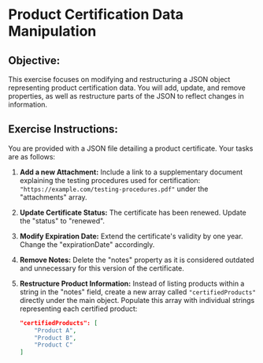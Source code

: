 #  Product Certification Data Manipulation

## Objective:
This exercise focuses on modifying and restructuring a JSON object representing product certification data. You will add, update, and remove properties, as well as restructure parts of the JSON to reflect changes in information.

## Exercise Instructions:

You are provided with a JSON file detailing a product certificate. Your tasks are as follows:

1. **Add a new Attachment:**  Include a link to a supplementary document explaining the testing procedures used for certification: `"https://example.com/testing-procedures.pdf"` under the "attachments" array. 
2. **Update Certificate Status:** The certificate has been renewed. Update the "status" to "renewed".
3. **Modify Expiration Date:**  Extend the certificate's validity by one year. Change the "expirationDate" accordingly.
4. **Remove Notes:** Delete the "notes" property as it is considered outdated and unnecessary for this version of the certificate.
5. **Restructure Product Information:**  Instead of listing products within a string in the "notes" field, create a new array called `"certifiedProducts"` directly under the main object. Populate this array with individual strings representing each certified product:

    ```json
    "certifiedProducts": [
        "Product A",
        "Product B",
        "Product C"
    ]
    ``` 



